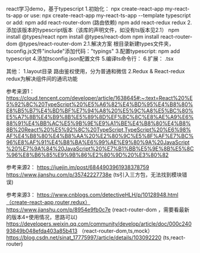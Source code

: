 react学习demo，基于typescript
1.初始化： npx create-react-app my-react-ts-app
    or use: npx create-react-app my-react-ts-app --template typescript 
    or add: npm add react-router-dom (路由依赖)
        npm add react-redux redux
2.添加该版本的typescript版本（该库的声明文件，如没有ts版本见2.1）
    npm install @types/react
    npm install @types/react-dom
    npm install react-router-dom @types/react-router-dom
2.1.解决方案
    根目录新建types文件夹，tsconfig.js文件"include"添加代码："typings"
3.配置typescript: npm add typescript
4.添加tsconfig.json配置文件
5.编译ts命令行：
6.扩展： .tsx

其他：
1.layout目录
  路由鉴权使用，分为普通和微信
2.Redux & React-redux
  redux为解决组件间的通讯功能  

参考来源1：
https://cloud.tencent.com/developer/article/1638645#:~:text=React%20%E5%92%8C%20TypeScript%20%E5%A6%82%E4%BD%95%E4%B8%80%E8%B5%B7%E4%BD%BF%E7%94%A8%20%E5%9C%A8%E5%BC%80%E5%A7%8B%E4%B9%8B%E5%89%8D%EF%BC%8C%E8%AE%A9%E6%88%91%E4%BB%AC%E5%9B%9E%E9%A1%BE%E4%B8%80%E4%B8%8B%20React%20%E5%92%8C%20TypeScript,TypeScript%20%E6%98%AF%E4%B8%80%E4%B8%AA%20%E2%80%9C%E5%8F%AF%E7%BC%96%E8%AF%91%E4%B8%BA%E6%99%AE%E9%80%9A%20JavaScript%20%E7%9A%84%20JavaScript%20%E7%B1%BB%E5%9E%8B%E5%8C%96%E8%B6%85%E9%9B%86%E2%80%9D%20%E3%80%82

参考来源2：
https://juejin.im/post/6844903961938378759
https://www.jianshu.com/p/35742227738e (ts引入三方包，无法找到模块错误)

参考来源3：
https://www.cnblogs.com/detectiveHLH/p/10128948.html（create-react-app,router,redux）
https://www.jianshu.com/p/8954e9fb0c7e (react-router-dom ，需要看最新的版本4+使用情况，思路可以)
https://developers.weixin.qq.com/community/develop/article/doc/000c24093849b048efda403a85b413 （react-router-dom,ts,mock）
https://blog.csdn.net/sinat_17775997/article/details/103092220 (ts,react-router)